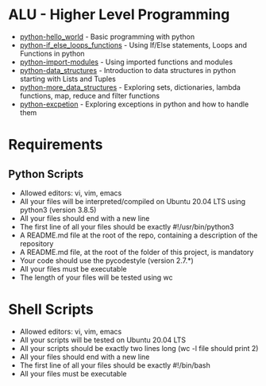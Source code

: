 # ALU - Higher Level Programming

- [python-hello_world](https://github.com/ephraimm-zm/alu-higher_level_programming/tree/main/python-hello_world) - Basic programming with python
- [python-if_else_loops_functions](https://github.com/ephraimm-zm/alu-higher_level_programming/tree/main/python-if_else_loops_functions) - Using If/Else statements, Loops and Functions in python
- [python-import-modules](https://github.com/ephraimm-zm/alu-higher_level_programming/tree/main/python-import_modules) - Using imported functions and modules
- [python-data_structures](https://github.com/ephraimm-zm/alu-higher_level_programming/tree/main/python-data_structures) - Introduction to data structures in python starting with Lists and Tuples
- [python-more_data_structures](https://github.com/ephraimm-zm/alu-higher_level_programming/tree/main/python-more_data_structures) - Exploring sets, dictionaries, lambda functions, map, reduce and filter functions
- [python-excpetion](https://github.com/ephraimm-zm/alu-higher_level_programming/tree/main/python-exceptions) - Exploring exceptions in python and how to handle them

# Requirements
## Python Scripts
- Allowed editors: vi, vim, emacs
- All your files will be interpreted/compiled on Ubuntu 20.04 LTS using python3 (version 3.8.5)
- All your files should end with a new line
- The first line of all your files should be exactly #!/usr/bin/python3
- A README.md file at the root of the repo, containing a description of the repository
- A README.md file, at the root of the folder of this project, is mandatory
- Your code should use the pycodestyle (version 2.7.*)
- All your files must be executable
- The length of your files will be tested using wc

# Shell Scripts
- Allowed editors: vi, vim, emacs
- All your scripts will be tested on Ubuntu 20.04 LTS
- All your scripts should be exactly two lines long (wc -l file should print 2)
- All your files should end with a new line
- The first line of all your files should be exactly #!/bin/bash
- All your files must be executable
